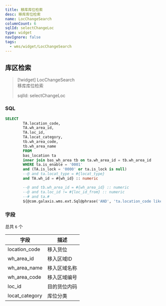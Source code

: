 ```yaml
---
title: 移库库位检索
desc: 移库库位检索
name: LocChangeSearch
columnCount: 6
sqlId: selectChangeLoc
type: widget
navIgnore: false
tags:
  - wms/widget/LocChangeSearch
---
```


## 库区检索
>[!widget] LocChangeSearch  
> 移库库位检索  
> 
> sqlId: selectChangeLoc
  
### SQL
```sql
SELECT
        TA.location_code,
        TA.wh_area_id,
        TA.loc_id,
        TA.locat_category,
        tb.wh_area_code,
        tb.wh_area_name
        FROM
        bas_location ta
        inner join bas_wh_area tb on ta.wh_area_id = tb.wh_area_id
        WHERE ta.is_enable = '0001'
        and (TA.is_lock = '0000' or ta.is_lock is null)
        --@ and ta.locat_type = #{locat_type}
        and TA.wh_id = #{wh_id} :: numeric

        --@ and tb.wh_area_id = #{wh_area_id} :: numeric
        --@ and ta.loc_id != #{loc_id_from} :: numeric
        --# and ta.#
        ${@com.galaxis.wms.ext.Sql@phrase('AND', 'ta.location_code like')}
```

### 字段
总共 `6` 个

| 字段  | 描述  |
| --- | --- |
| location_code | 移入货位 |
| wh_area_id | 移入区域ID |
| wh_area_name | 移入区域名称 |
| wh_area_code | 移入区域编号 |
| loc_id | 目的货位内码 |
| locat_category | 库位分类 |

